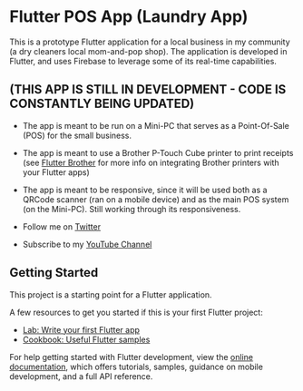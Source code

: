 # Flutter POS App (Laundry App)

This is a prototype Flutter application for a local business in my community (a dry cleaners local mom-and-pop shop).
The application is developed in Flutter, and uses Firebase to leverage some of its real-time capabilities.

## (THIS APP IS STILL IN DEVELOPMENT - CODE IS CONSTANTLY BEING UPDATED)
- The app is meant to be run on a Mini-PC that serves as a Point-Of-Sale (POS) for the small business.
- The app is meant to use a Brother P-Touch Cube printer to print receipts (see [Flutter Brother](https://github.com/CodeMinion/another_brother) for more info on integrating Brother printers with your Flutter apps)
- The app is meant to be responsive, since it will be used both as a QRCode scanner (ran on a mobile device) and as the main POS system (on the Mini-PC). Still working through its responsiveness.

- Follow me on [Twitter](https://twitter.com/drcoderz)
- Subscribe to my [YouTube Channel](https://www.youtube.com/@romanjustcodes)

## Getting Started

This project is a starting point for a Flutter application.

A few resources to get you started if this is your first Flutter project:

- [Lab: Write your first Flutter app](https://docs.flutter.dev/get-started/codelab)
- [Cookbook: Useful Flutter samples](https://docs.flutter.dev/cookbook)

For help getting started with Flutter development, view the
[online documentation](https://docs.flutter.dev/), which offers tutorials,
samples, guidance on mobile development, and a full API reference.
